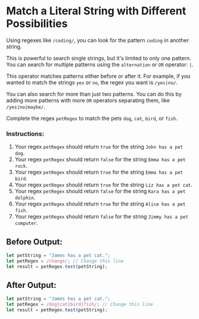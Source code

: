 # Match a Literal String with Different Possibilities

Using regexes like `/coding/`, you can look for the pattern `coding` in another string.

This is powerful to search single strings, but it's limited to only one pattern. You can search for multiple patterns using the `alternation` or `OR` operator: `|`.

This operator matches patterns either before or after it. For example, if you wanted to match the strings `yes` or `no`, the regex you want is `/yes|no/`.

You can also search for more than just two patterns. You can do this by adding more patterns with more `OR` operators separating them, like `/yes|no|maybe/`.

Complete the regex `petRegex` to match the pets `dog`, `cat`, `bird`, or `fish`.

### Instructions:
1. Your regex `petRegex` should return `true` for the string `John has a pet dog`.
2. Your regex `petRegex` should return `false` for the string `Emma has a pet rock`.
3. Your regex `petRegex` should return `true` for the string `Emma has a pet bird`.
4. Your regex `petRegex` should return `true` for the string `Liz has a pet cat`.
5. Your regex `petRegex` should return `false` for the string `Kara has a pet dolphin`.
6. Your regex `petRegex` should return `true` for the string `Alice has a pet fish`.
7. Your regex `petRegex` should return `false` for the string `Jimmy has a pet computer`.

## Before Output:
```javascript
let petString = "James has a pet cat.";
let petRegex = /change/; // Change this line
let result = petRegex.test(petString);
```

## After Output:
```javascript
let petString = "James has a pet cat.";
let petRegex = /dog|cat|bird|fish/; // Change this line
let result = petRegex.test(petString);
```